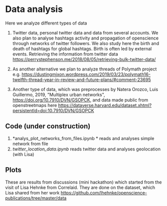 # Data analysis

Here we analyze different types of data 
1. Twitter data, personal twitter data and data from several accounts. We also plan to analyse hashtags activity and propagation of openscience through networks of twitter followers. 
We also study here the birth and death of hashtags for global hashtags. Birth is often led by external events.
Retrieving the information from twitter data https://perrystephenson.me/2018/08/05/retrieving-bulk-twitter-data/ 

2. As another alternative we plan to analyze threads of Polymath project e.g. https://dustingmixon.wordpress.com/2019/03/23/polymath16-twelfth-thread-year-in-review-and-future-plans/#comment-23695


3.  Another type of data, which was preprocesses by  Natera Orozco, Luis Guillermo, 2019, "Multiplex urban networks", https://doi.org/10.7910/DVN/GSOPCK, and data made public from openstreetmaps here 
https://dataverse.harvard.edu/dataset.xhtml?persistentId=doi:10.7910/DVN/GSOPCK 

## Code (under construction)

1. *analys_plot_networks_from_files.ipynb *	reads and analyses simple network from file 	
2. *twitter_location_data.ipynb* reads twitter data and analyses geolocation (with Lisa)

## Plots

These are results from discussions (mini hackathon) which started from the visit of Lisa Hehnke from Correlaid.
They are done on the dataset, which Lisa shared from her work 
https://github.com/lhehnke/openscience-publications/tree/master/data
